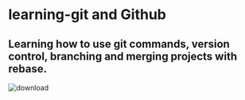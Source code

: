 # learning-git and Github
## Learning how to use git commands, version control, branching and merging projects with rebase.  

![download](https://github.com/BrianMaurice/learning-git/assets/57826988/bc882b90-20e7-48ed-bb68-981289a0e54a)


